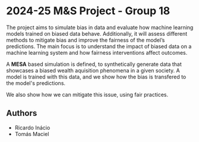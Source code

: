 # 2024-25 M&S Project - Group 18

The project aims to simulate bias in data and evaluate how machine learning models trained on biased data behave. Additionally, it will assess different methods to mitigate bias and improve the fairness of the model’s predictions. The main focus is to understand the impact of biased data on a machine learning system and how fairness interventions affect outcomes.

A **MESA** based simulation is defined, to synthetically generate data that showcases a biased wealth aquisition phenomena in a given society. A model is trained with this data, and we show how the bias is transfered to the model's predictions.

We also show how we can mitigate this issue, using fair practices.

## Authors
- Ricardo Inácio
- Tomás Maciel

